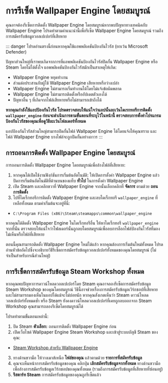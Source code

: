 # การรีเซ็ต Wallpaper Engine โดยสมบูรณ์

คุณอาจต้องรีเซ็ตการติดตั้ง Wallpaper Engine โดยสมบูรณ์หากพบปัญหาทางเทคนิคกับ Wallpaper Engine โปรดทำตามคำแนะนำนี้เพื่อรีเซ็ต Wallpaper Engine โดยสมบูรณ์ รวมถึงการสมัครรับข้อมูลวอลเปเปอร์ที่เสียหาย

::: danger
โปรดอ่านตรงนี้ก่อนหากคุณใช้แอพพลิเคชันป้องกันไวรัส (ยกเว้น Microsoft Defender)

ปัญหาส่วนใหญ่ที่เราพบเกิดจากการที่แอพพลิเคชันป้องกันไวรัสปิดกั้น Wallpaper Engine หรือ Steam โดยไม่ได้ตั้งใจ แอพพลิเคชันป้องกันไวรัสมักเป็นสาเหตุให้เกิด:

* Wallpaper Engine หยุดทำงาน
* ส่วนต่อประสานกับผู้ใช้ Wallpaper Engine เสียหายหรือว่างเปล่า
* Wallpaper Engine ไม่สามารถเริ่มทำงานได้โดยไม่แจ้งข้อผิดพลาด
* Wallpaper Engine ไม่สามารถติดตั้งหรืออัปเดตตัวเองได้
* ปัญหาอื่น ๆ ที่เกิดจากไฟล์เสียหายหรือไม่สามารถเข้าถึงได้

**หากคุณกำลังใช้แอปป้องกันไวรัส โปรดตรวจสอบให้แน่ใจว่าแอปนั้นละเว้นไดเรกทอรีการติดตั้ง `wallpaper_engine` ก่อนจะดำเนินการตามขั้นตอนที่ระบุไว้ในหน้านี้ ตรวจสอบการตั้งค่าโปรแกรมป้องกันไวรัสของคุณเพื่อดูวิธีละเว้นโฟลเดอร์ทั้งหมด**

แอปป้องกันไวรัสส่วนใหญ่สามารถปิดกั้นไฟล์ Wallpaper Engine ได้โดยแจ้งให้คุณทราบ และไฟล์ Wallpaper Engine บางไฟล์จะถูกปิดกั้นอย่างถาวร
:::

## การถอนการติดตั้ง Wallpaper Engine โดยสมบูรณ์

การถอนการติดตั้ง Wallpaper Engine โดยสมบูรณ์เพื่อล้างไฟล์ที่เสียหาย:

1. หากคุณได้เปิดใช้งานฟังก์ชันการเริ่มต้นอัตโนมัติ: ให้เปิดการตั้งค่า Wallpaper Engine แล้วปิดการเริ่มต้นอัตโนมัติที่ด้านบนของแท็บ **ทั่วไป** ในการตั้งค่า Wallpaper Engine
2. เปิด Steam และคลิกขวาที่ Wallpaper Engine จากนั้นเลือกคลิกที่ **จัดการ** ตามด้วย **ถอนการติดตั้ง**
3. ไปที่ไดเร็กทอรีการติดตั้ง Wallpaper Engine และลบไดเร็กทอรี `wallpaper_engine` ที่เหลือทั้งหมด ตามค่าเริ่มต้นจะอยู่ที่นี่:

* `C:\Program Files (x86)\Steam\steamapps\common\wallpaper_engine`

หากคุณได้ติดตั้ง Wallpaper Engine ในไดเร็กทอรีอื่น ให้หาไดเร็กทอรี `wallpaper_engine` จากที่นั่น ตรวจสอบให้แน่ใจว่าโฟลเดอร์นั้นถูกลบโดยสมบูรณ์เพื่อลบการล็อกไฟล์ป้องกันไวรัสที่มองไม่เห็นหรือไฟล์ที่เสียหาย

ตอนนี้คุณสามารถติดตั้ง Wallpaper Engine ใหม่ได้แล้ว หากคุณต้องการเริ่มต้นใหม่ทั้งหมด โปรดอ่านหัวข้อถัดไปซึ่งจะอธิบายวิธีรีเซ็ตการสมัครรับข้อมูลวอลเปเปอร์ทั้งหมดของคุณโดยสมบูรณ์ (ไม่จำเป็นสำหรับกรณีส่วนใหญ่)

## การรีเซ็ตการสมัครรับข้อมูล Steam Workshop ทั้งหมด

หากคุณพบปัญหาการดาวน์โหลดวอลเปเปอร์โดย Steam คุณอาจลองรีเซ็ตการสมัครรับข้อมูล Steam Workshop ของคุณโดยสมบูรณ์ วิธีนี้อาจช่วยเรื่องการสมัครรับข้อมูลเวิร์กชอปที่เสียหายและไม่สามารถมองเห็นในแอปได้แม้จะไม่บ่อยนัก หากคุณสังเกตเห็นว่า Steam ดาวน์โหลดวอลเปเปอร์ทั้งหมดซ้ำ หรือ Steam ยังคงดาวน์โหลดวอลเปเปอร์ที่เคยถูกลบออกจาก Steam Workshop คุณสามารถลองรีเซ็ตโดยสมบูรณ์ได้

โปรดทำตามขั้นตอนเหล่านี้:

1. ปิด Steam **ตัวเลือก:** ถอนการติดตั้ง Wallpaper Engine ก่อน
2. เปิดเว็บไซต์ Wallpaper Engine Steam Workshop และเข้าสู่ระบบบัญชี Steam ของคุณ:

* [Steam Workshop สำหรับ Wallpaper Engine](https://steamcommunity.com/app/431960/workshop/)

3. ทางด้านขวามือ ให้วางเมาส์เหนือ **ไฟล์ของคุณ** แล้วตามด้วย **รายการที่สมัครรับข้อมูล**
4. คุณจะเห็นหน้าการสมัครรับข้อมูลของคุณ คลิกปุ่ม **เลิกสมัครรับข้อมูลจากทั้งหมด** ทางด้านขวามือเพื่อล้างการสมัครรับข้อมูลเวิร์กชอปของคุณทั้งหมด (รวมถึงการสมัครรับข้อมูลที่เสียหายที่ซ่อนอยู่)
5. **รีสตาร์ท Steam** การสมัครรับข้อมูลของคุณถูกรีเซ็ตแล้ว
